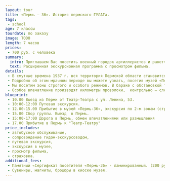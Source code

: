 ```yaml
---
layout: tour
title: «Пермь – 36». История пермского ГУЛАГа.
tags:
 - school
age: 7 классы
tourdate: по заказу
image: TODO
length: 7 часов
prices:
 - 700 руб. с человека
summary:
  intro: Приглашаем Вас посетить военный городок артиллеристов и ракетчиков Прикамья – Звездный!
  text: Расширенная экскурсионная программа с просмотром фильма.
details:
 - В смутные времена 1937 г. вся территория Пермской области становится фактически учреждением ГУЛАГа. «Край волчих стай» - так называли заключенные Прикаье. И на это были основания – побеги из лесных лагерей были практически невозможны. У огромной части пермской интеллигенции – от инженеров до балерин и преподавателей  - в биографии вы увидите  - «был осужден», «отбывал наказание»…
 - Подробно об этом мрачном периоде вы можете узнать, посетив музей «Пермь – 36», на этой территории  в 1970-1980 –х гг. располагался лагерь для политзаключенных.
 - Мы посетим зоны строгого и особого режимов. В бараке с обстановкой тех лет рассмотри экспозицию, повествующую о судьбах узников лагеря. Также увидим шизо – штрафной изолятор, куда помещали самых «непослушных» заключенных.
 - Особое впечатление производят километры проволоки,  контрольно – следовая полоса и другие степени защиты, включая электрический ток. И, пожалуй, самое приятное ощущение – после завершения экскурсии выйти из музея «на свободу».
blueprint:
 - 10.00 Выезд из Перми от Театр-Театра с ул. Ленина, 53.  
 - 10:00-12:00 Путевая экскурсия.
 - 12.00-15.00 Прибытие в музей «Пермь-36», экскурсия по 2-м зонам (строгого и особого режима) с работниками музея, просмотр фильма.
 - 15.00 Сбор группы. Выезд  в Пермь.
 - 15:00-17:00 Дорога в Пермь, обмен впечатлениями или размышления
 - 17.00 Прибытие в Пермь к "Театр-Театру"
price_includes:
 - автобусное обслуживание,
 - сопровождение гидом-экскурсоводом,
 - путевая экскурсия,
 - экскурсия в музее,
 - просмотр фильма,
 - страховка.
additional_fees:
 - Памятный «Сертификат посетителя «Пермь-36» - ламинированный. (200 руб . – 1 человек).
 - Сувениры, магниты, брошюры в киоске музея.
---
```


